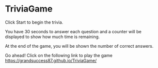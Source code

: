 # TriviaGame

Click Start to begin the trivia.

You have 30 seconds to answer each question and a counter will be displayed to show how much time is remaining.

At the end of the game, you will be shown the number of correct answers.

Go ahead! Click on the following link to play the game https://grandsuccess87.github.io/TriviaGame/


